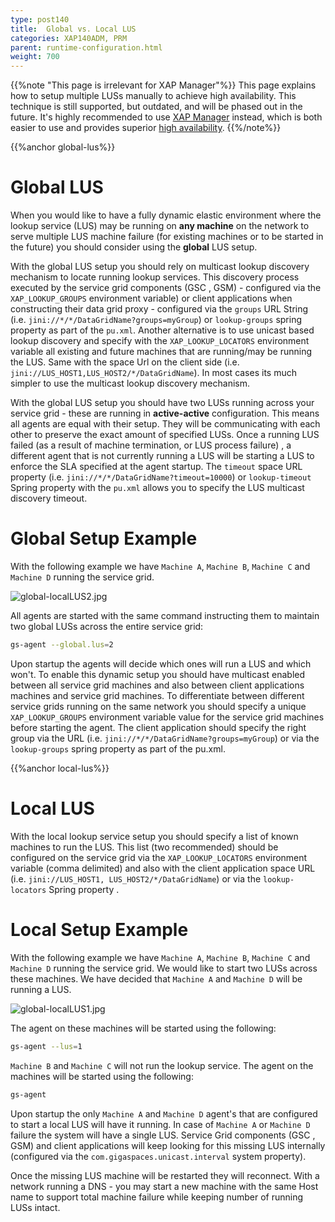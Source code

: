 ```yaml
---
type: post140
title:  Global vs. Local LUS
categories: XAP140ADM, PRM
parent: runtime-configuration.html
weight: 700
---
```




{{%note "This page is irrelevant for XAP Manager"%}}
This page explains how to setup multiple LUSs manually to achieve high availability. This technique is still supported, but outdated, and will be phased out in the future. It's highly recommended to use [XAP Manager](xap-manager.html) instead, which is both easier to use and provides superior [high availability](xap-manager.html#high-availability).
{{%/note%}}

{{%anchor global-lus%}}

# Global LUS

When you would like to have a fully dynamic elastic environment where the lookup service (LUS) may be running on **any machine** on the network to serve multiple LUS machine failure (for existing machines or to be started in the future) you should consider using the **global** LUS setup.

With the global LUS setup you should rely on multicast lookup discovery mechanism to locate running lookup services. This discovery process executed by the service grid components (GSC , GSM) - configured via the `XAP_LOOKUP_GROUPS` environment variable) or client applications when constructing their data grid proxy - configured via the `groups` URL String (i.e. `jini://*/*/DataGridName?groups=myGroup`) or `lookup-groups` spring property as part of the `pu.xml`.
Another alternative is to use unicast based lookup discovery and specify with the `XAP_LOOKUP_LOCATORS` environment variable all existing and future machines that are running/may be running the LUS. Same with the space Url on the client side (i.e. `jini://LUS_HOST1,LUS_HOST2/*/DataGridName`). In most cases its much simpler to use the multicast lookup discovery mechanism.

With the global LUS setup you should have two LUSs running across your service grid - these are running in **active-active** configuration. This means all agents are equal with their setup. They will be communicating with each other to preserve the exact amount of specified LUSs. Once a running LUS failed (as a result of machine termination, or LUS process failure) , a different agent that is not currently running a LUS will be starting a LUS to enforce the SLA specified at the agent startup. The `timeout` space URL property (i.e. `jini://*/*/DataGridName?timeout=10000`) or `lookup-timeout` Spring property with the `pu.xml` allows you to specify the LUS multicast discovery timeout.

# Global Setup Example

With the following example we have `Machine A`, `Machine B`, `Machine C` and `Machine D` running the service grid.

![global-localLUS2.jpg](/attachment_files/global-localLUS2.jpg)


All agents are started with the same command instructing them to maintain two global LUSs across the entire service grid:

```bash
gs-agent --global.lus=2
```

Upon startup the agents will decide which ones will run a LUS and which won't.
To enable this dynamic setup you should have multicast enabled between all service grid machines and also between client applications machines and service grid machines. To differentiate between different service grids running on the same network you should specify a unique `XAP_LOOKUP_GROUPS` environment variable value for the service grid machines before starting the agent. The client application should specify the right group via the URL (i.e. `jini://*/*/DataGridName?groups=myGroup`) or via the `lookup-groups` spring property as part of the pu.xml.

{{%anchor local-lus%}}

# Local LUS
With the local lookup service setup you should specify a list of known machines to run the LUS. This list (two recommended) should be configured on the service grid via the `XAP_LOOKUP_LOCATORS` environment variable (comma delimited) and also with the client application space URL (i.e. `jini://LUS_HOST1, LUS_HOST2/*/DataGridName`) or via the `lookup-locators` Spring property .

# Local Setup Example

With the following example we have `Machine A`, `Machine B`, `Machine C` and `Machine D` running the service grid.  We would like to start two LUSs across these machines. We have decided that `Machine A` and `Machine D` will be running a LUS.

![global-localLUS1.jpg](/attachment_files/global-localLUS1.jpg)

The agent on these machines will be started using the following:


```bash
gs-agent --lus=1
```

`Machine B` and `Machine C` will not run the lookup service. The agent on the machines will be started using the following:


```bash
gs-agent 
```

Upon startup the only `Machine A` and `Machine D` agent's that are configured to start a local LUS will have it running.  In case of `Machine A` or `Machine D` failure the system will have a single LUS. Service Grid components (GSC , GSM) and client applications will keep looking for this missing LUS internally (configured via the `com.gigaspaces.unicast.interval`  system property).

Once the missing LUS machine will be restarted they will reconnect. With a network running a DNS - you may start a new machine with the same Host name to support total machine failure while keeping number of running LUSs intact.


